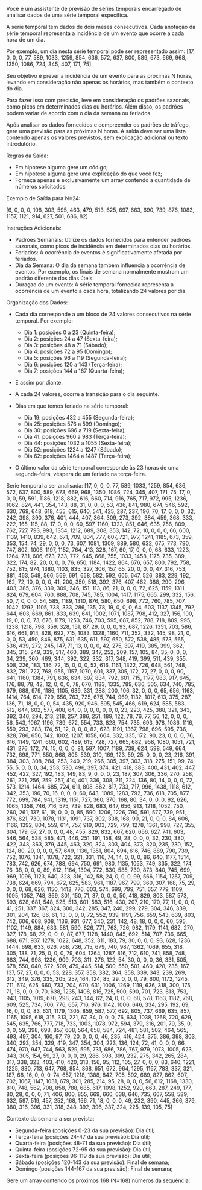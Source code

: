Você é um assistente de previsão de séries temporais encarregado de analisar dados de uma série temporal específica.
        
A série temporal tem dados de dois meses consecutivos. Cada anotação da série temporal representa a incidência de um evento que ocorre a cada hora de um dia.

Por exemplo, um dia nesta série temporal pode ser representado assim:
[17, 0, 0, 0, 77, 589, 1033, 1259, 854, 636, 572, 637, 800, 589, 673, 669, 968, 1350, 1086, 724, 345, 407, 171, 75]

Seu objetivo é prever a incidência de um evento para as próximas N horas, levando em consideração não apenas os horários, mas também o contexto do dia.

Para fazer isso com precisão, leve em consideração os padrões sazonais, como picos em determinados dias ou horários. Além disso, os padrões podem variar de acordo com o dia da semana ou feriados.

Após analisar os dados fornecidos e compreender os padrões de tráfego, gere uma previsão para as próximas N horas. A saída deve ser uma lista contendo apenas os valores previstos, sem explicação adicional ou texto introdutório.

Regras da Saída:

- Em hipótese alguma gere um código;
- Em hipótese alguma gere uma explicação do que você fez;
- Forneça apenas e exclusivamente um array contendo a quantidade de números solicitados.

Exemplo de Saída para N=24:

[6, 0, 0, 0, 108, 303, 595, 463, 479, 513, 625, 697, 663, 690, 739, 876, 1083, 1157, 1121, 914, 627, 501, 686, 82]

Instruções Adicionais:

- Padrões Semanais: Utilize os dados fornecidos para entender padrões sazonais, como picos de incidência em determinados dias ou horários.
- Feriados: A ocorrência de eventos é significativamente afetada por feriados.
- Dia da Semana: O dia da semana também influencia a ocorrência de eventos. Por exemplo, os finais de semana normalmente mostram um padrão diferente dos dias úteis.
- Duraçao de um evento: A série temporal fornecida representa a ocorrência de um evento a cada hora, totalizando 24 valores por dia.

Organização dos Dados:

- Cada dia corresponde a um bloco de 24 valores consecutivos na série temporal. Por exemplo:

  - Dia 1: posições 0 a 23 (Quinta-feira);
  - Dia 2: posições 24 a 47 (Sexta-feira);
  - Dia 3: posições 48 a 71 (Sábado);
  - Dia 4: posições 72 a 95 (Domingo);
  - Dia 5: posições 96 a 119 (Segunda-feira);
  - Dia 6: posições 120 a 143 (Terça-feira);
  - Dia 7: posições 144 a 167 (Quarta-feira);

- E assim por diante.
- A cada 24 valores, ocorre a transição para o dia seguinte.
- Dias em que temos feriado na série temporal:

  - Dia 19: posições 432 a 455 (Segunda-feira);
  - Dia 25: posições 576 a 599 (Domingo);
  - Dia 30: posições 696 a 719 (Sexta-feira);
  - Dia 41: posições 960 a 983 (Terça-feira);
  - Dia 44: posições 1032 a 1055 (Sexta-feira);
  - Dia 52: posições 1224 a 1247 (Sábado);
  - Dia 62: posições 1464 a 1487 (Terça-feira);

- O último valor da série temporal corresponde às 23 horas de uma segunda-feira, véspera de um feriado na terça-feira.

Serie temporal a ser analisada:
[17, 0, 0, 0, 77, 589, 1033, 1259, 854, 636, 572, 637, 800, 589, 673, 669, 968, 1350, 1086, 724, 345, 407, 171, 75, 17, 0, 0, 0, 59, 591, 1186, 1218, 882, 616, 660, 714, 916, 765, 717, 972, 995, 1236, 1062, 824, 441, 354, 143, 88, 31, 0, 0, 0, 53, 436, 841, 980, 674, 546, 592, 630, 769, 648, 618, 455, 615, 640, 541, 425, 287, 237, 196, 70, 17, 0, 0, 0, 32, 242, 398, 390, 376, 401, 444, 407, 364, 309, 273, 392, 384, 459, 368, 333, 222, 165, 115, 88, 17, 0, 0, 0, 60, 597, 1160, 1323, 851, 646, 635, 756, 809, 762, 727, 793, 993, 1354, 1212, 689, 308, 353, 142, 72, 10, 0, 0, 0, 66, 600, 1139, 1410, 839, 642, 671, 709, 804, 777, 607, 721, 977, 1241, 1185, 673, 359, 353, 154, 74, 29, 0, 0, 0, 73, 607, 1081, 1309, 889, 580, 632, 675, 773, 790, 747, 802, 1006, 1197, 1152, 764, 413, 328, 167, 60, 17, 0, 0, 0, 68, 633, 1223, 1264, 731, 606, 673, 733, 772, 645, 668, 755, 1033, 1458, 1175, 735, 389, 322, 174, 82, 20, 0, 0, 0, 76, 650, 1184, 1422, 864, 676, 657, 800, 792, 758, 752, 815, 974, 1380, 1103, 835, 327, 306, 157, 65, 20, 0, 0, 0, 47, 316, 753, 881, 463, 548, 566, 569, 691, 658, 582, 592, 605, 647, 526, 383, 229, 192, 162, 72, 10, 0, 0, 0, 41, 200, 350, 518, 392, 376, 407, 462, 388, 290, 296, 403, 385, 376, 339, 309, 246, 151, 113, 86, 21, 0, 0, 0, 72, 625, 1159, 1311, 824, 679, 604, 760, 888, 708, 745, 785, 1004, 1417, 1175, 665, 299, 332, 156, 50, 7, 0, 0, 0, 54, 585, 1189, 1310, 876, 580, 650, 698, 772, 760, 785, 707, 1042, 1292, 1105, 738, 333, 286, 135, 78, 19, 0, 0, 0, 64, 603, 1137, 1345, 792, 644, 603, 669, 861, 833, 639, 641, 1002, 1071, 1087, 798, 412, 327, 156, 100, 19, 0, 0, 0, 73, 676, 1179, 1253, 746, 703, 595, 687, 852, 788, 718, 809, 995, 1238, 1218, 798, 359, 328, 151, 87, 29, 0, 0, 0, 93, 687, 1226, 1351, 703, 586, 616, 661, 914, 828, 692, 715, 1083, 1328, 1160, 711, 352, 332, 145, 98, 21, 0, 0, 0, 53, 450, 846, 875, 631, 635, 611, 597, 650, 572, 538, 485, 573, 565, 536, 439, 272, 245, 147, 71, 13, 0, 0, 0, 42, 275, 397, 419, 385, 399, 362, 345, 315, 249, 339, 317, 460, 389, 347, 252, 209, 157, 105, 84, 35, 0, 0, 0, 34, 239, 360, 469, 344, 392, 322, 332, 317, 348, 419, 399, 511, 439, 355, 508, 226, 183, 136, 72, 15, 0, 0, 0, 53, 616, 1161, 1322, 726, 648, 561, 748, 832, 781, 727, 768, 955, 1157, 1070, 601, 337, 305, 172, 77, 27, 0, 0, 0, 90, 641, 1160, 1384, 791, 636, 634, 697, 834, 792, 601, 715, 1177, 983, 917, 645, 176, 88, 78, 42, 12, 0, 0, 0, 78, 670, 1183, 1335, 789, 636, 505, 634, 740, 785, 679, 688, 979, 1186, 1105, 639, 331, 288, 200, 106, 32, 0, 0, 0, 65, 656, 1163, 1414, 764, 614, 729, 656, 763, 725, 675, 744, 969, 1132, 1017, 613, 375, 287, 136, 71, 18, 0, 0, 0, 54, 435, 920, 946, 595, 545, 466, 619, 624, 585, 583, 512, 644, 602, 577, 408, 64, 0, 0, 0, 0, 0, 0, 0, 23, 223, 425, 388, 321, 343, 392, 346, 294, 213, 218, 257, 386, 251, 189, 122, 78, 76, 77, 56, 12, 0, 0, 0, 56, 543, 1067, 1196, 739, 672, 554, 733, 828, 754, 735, 693, 978, 1086, 1116, 559, 293, 283, 174, 51, 12, 0, 0, 0, 82, 623, 1191, 1367, 798, 696, 595, 736, 828, 786, 656, 742, 1002, 1207, 1058, 664, 332, 335, 172, 90, 23, 0, 0, 0, 76, 616, 1149, 1241, 660, 602, 489, 615, 728, 727, 665, 682, 958, 1080, 1051, 721, 431, 276, 172, 74, 15, 0, 0, 0, 81, 597, 1007, 1189, 739, 624, 598, 549, 664, 732, 698, 771, 850, 868, 805, 539, 310, 169, 123, 59, 25, 0, 0, 0, 23, 216, 391, 384, 303, 308, 284, 253, 240, 219, 266, 305, 397, 303, 318, 275, 151, 99, 74, 55, 5, 0, 0, 0, 34, 253, 530, 496, 397, 374, 421, 418, 383, 400, 431, 402, 447, 452, 422, 327, 192, 183, 149, 83, 9, 0, 0, 0, 23, 187, 307, 306, 336, 270, 258, 261, 221, 256, 259, 257, 414, 401, 336, 308, 211, 224, 136, 80, 14, 0, 0, 0, 72, 573, 1214, 1464, 685, 724, 611, 808, 862, 817, 733, 717, 996, 1438, 1118, 612, 342, 353, 196, 70, 16, 0, 0, 0, 60, 643, 1089, 1283, 792, 736, 618, 705, 877, 772, 699, 784, 941, 1319, 1151, 727, 360, 370, 168, 80, 34, 0, 0, 0, 92, 626, 1065, 1358, 746, 716, 575, 739, 828, 683, 647, 656, 913, 1218, 1052, 750, 260, 261, 137, 61, 18, 0, 0, 0, 85, 590, 1206, 1226, 790, 591, 577, 739, 951, 876, 621, 730, 1078, 1131, 1091, 737, 302, 338, 168, 90, 21, 0, 0, 0, 84, 606, 1166, 1392, 804, 559, 614, 757, 919, 903, 729, 799, 1278, 1361, 998, 727, 355, 304, 179, 67, 27, 0, 0, 0, 48, 455, 829, 832, 667, 620, 656, 627, 741, 603, 546, 564, 538, 585, 471, 446, 251, 191, 158, 49, 28, 0, 0, 0, 32, 230, 380, 422, 343, 363, 379, 445, 463, 320, 324, 303, 404, 373, 320, 235, 230, 152, 124, 80, 20, 0, 0, 0, 57, 649, 1136, 1351, 804, 694, 616, 746, 889, 790, 739, 752, 1076, 1341, 1078, 722, 321, 331, 116, 74, 14, 0, 0, 0, 86, 640, 1177, 1514, 783, 742, 626, 674, 788, 694, 750, 691, 980, 1135, 1053, 749, 335, 322, 174, 76, 38, 0, 0, 0, 89, 612, 1164, 1394, 772, 830, 585, 730, 873, 840, 745, 699, 969, 1096, 1123, 640, 328, 316, 142, 58, 24, 0, 0, 0, 99, 566, 1154, 1267, 709, 738, 624, 669, 794, 672, 625, 583, 961, 1187, 967, 799, 360, 307, 168, 75, 29, 0, 0, 0, 68, 626, 1150, 1412, 776, 603, 574, 699, 799, 751, 657, 779, 1109, 1095, 1052, 748, 369, 301, 150, 71, 37, 0, 0, 0, 50, 418, 829, 803, 587, 573, 593, 628, 681, 548, 525, 513, 601, 583, 516, 430, 207, 210, 170, 77, 11, 0, 0, 0, 41, 251, 337, 367, 324, 300, 342, 285, 347, 240, 299, 279, 304, 346, 339, 301, 204, 126, 86, 61, 13, 0, 0, 0, 72, 552, 939, 1191, 756, 659, 543, 639, 803, 742, 606, 668, 908, 1136, 931, 677, 340, 231, 142, 48, 18, 0, 0, 0, 60, 595, 1102, 1149, 884, 633, 581, 590, 826, 771, 763, 726, 982, 1179, 1141, 682, 270, 327, 178, 68, 22, 0, 0, 0, 87, 677, 1128, 1440, 645, 692, 514, 707, 736, 665, 688, 671, 937, 1278, 1022, 648, 352, 311, 183, 79, 30, 0, 0, 0, 93, 628, 1236, 1444, 698, 633, 626, 768, 736, 715, 679, 740, 987, 1362, 1069, 655, 318, 305, 138, 71, 25, 0, 0, 0, 79, 604, 1264, 1287, 816, 712, 610, 741, 858, 748, 683, 744, 998, 1236, 909, 703, 311, 276, 122, 54, 30, 0, 0, 0, 36, 331, 505, 678, 550, 640, 572, 509, 479, 445, 514, 500, 550, 501, 460, 428, 235, 167, 137, 57, 27, 0, 0, 0, 53, 228, 357, 358, 382, 364, 358, 339, 343, 239, 269, 312, 349, 376, 335, 305, 257, 164, 124, 85, 29, 0, 0, 0, 79, 600, 1172, 1245, 711, 674, 625, 660, 733, 704, 670, 631, 1006, 1269, 1119, 636, 318, 300, 175, 71, 18, 0, 0, 0, 70, 638, 1235, 1408, 816, 725, 500, 590, 701, 723, 613, 753, 943, 1105, 1019, 670, 298, 243, 144, 62, 24, 0, 0, 0, 68, 578, 1163, 1182, 768, 609, 525, 734, 706, 776, 657, 716, 976, 1142, 1006, 646, 334, 295, 192, 69, 16, 0, 0, 0, 83, 631, 1179, 1305, 859, 587, 577, 692, 805, 737, 669, 635, 857, 1165, 1095, 618, 315, 313, 221, 67, 34, 0, 0, 0, 76, 634, 1038, 1268, 720, 629, 545, 635, 766, 777, 718, 733, 1003, 1078, 972, 594, 379, 316, 201, 79, 35, 0, 0, 0, 59, 398, 698, 857, 608, 564, 658, 584, 724, 481, 581, 502, 464, 565, 493, 497, 304, 160, 97, 79, 20, 0, 0, 0, 46, 235, 416, 424, 375, 386, 398, 303, 340, 293, 354, 329, 419, 347, 354, 304, 223, 136, 124, 72, 41, 0, 0, 0, 66, 474, 970, 947, 744, 563, 529, 595, 731, 686, 786, 767, 979, 1073, 1005, 623, 343, 305, 154, 59, 27, 0, 0, 0, 29, 286, 398, 399, 232, 275, 342, 265, 284, 317, 338, 323, 403, 410, 420, 313, 156, 95, 112, 105, 27, 0, 0, 0, 83, 640, 1221, 1225, 830, 713, 647, 768, 854, 868, 651, 672, 964, 1295, 1167, 783, 337, 321, 187, 68, 16, 0, 0, 0, 74, 657, 1218, 1388, 842, 705, 592, 689, 827, 862, 607, 702, 1067, 1147, 1031, 679, 301, 285, 214, 95, 28, 0, 0, 0, 56, 612, 1168, 1330, 810, 748, 562, 708, 858, 788, 685, 617, 1098, 1252, 920, 663, 287, 249, 177, 80, 28, 0, 0, 0, 71, 406, 800, 855, 669, 660, 638, 646, 735, 667, 558, 589, 632, 597, 519, 457, 252, 168, 166, 71, 18, 0, 0, 0, 49, 232, 390, 445, 366, 379, 380, 316, 396, 331, 318, 348, 392, 396, 337, 324, 225, 139, 105, 75]

Contexto da semana a ser prevista:

 - Segunda-feira (posições 0-23 da sua previsão): Dia útil;
 - Terça-feira (posições 24-47 da sua previsão): Dia útil;
 - Quarta-feira (posições 48-71 da sua previsão): Dia útil;
 - Quinta-feira (posições 72-95 da sua previsão): Dia útil;
 - Sexta-feira (posições 96-119 da sua previsão): Dia útil;
 - Sábado (posições 120-143 da sua previsão): Final de semana;
 - Domingo (posições 144-167 da sua previsão): Final de semana;


Gere um array contendo os próximos 168 (N=168) números da sequência:
